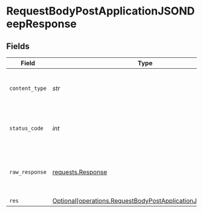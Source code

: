 # RequestBodyPostApplicationJSONDeepResponse


## Fields

| Field                                                                                                                          | Type                                                                                                                           | Required                                                                                                                       | Description                                                                                                                    |
| ------------------------------------------------------------------------------------------------------------------------------ | ------------------------------------------------------------------------------------------------------------------------------ | ------------------------------------------------------------------------------------------------------------------------------ | ------------------------------------------------------------------------------------------------------------------------------ |
| `content_type`                                                                                                                 | *str*                                                                                                                          | :heavy_check_mark:                                                                                                             | HTTP response content type for this operation                                                                                  |
| `status_code`                                                                                                                  | *int*                                                                                                                          | :heavy_check_mark:                                                                                                             | HTTP response status code for this operation                                                                                   |
| `raw_response`                                                                                                                 | [requests.Response](https://requests.readthedocs.io/en/latest/api/#requests.Response)                                          | :heavy_check_mark:                                                                                                             | Raw HTTP response; suitable for custom response parsing                                                                        |
| `res`                                                                                                                          | [Optional[operations.RequestBodyPostApplicationJSONDeepRes]](../../models/operations/requestbodypostapplicationjsondeepres.md) | :heavy_minus_sign:                                                                                                             | OK                                                                                                                             |